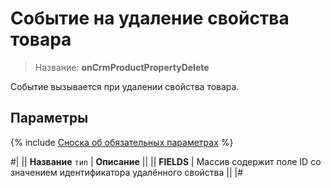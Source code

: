 # Событие на удаление свойства товара

> Название: **onCrmProductPropertyDelete**

Событие вызывается при удалении свойства товара.

## Параметры

{% include [Сноска об обязательных параметрах](../../../../../_includes/required.md) %}

#|
|| **Название**
`тип` | **Описание** ||
|| **FIELDS** | Массив содержит поле ID со значением идентификатора удалённого свойства ||
|#